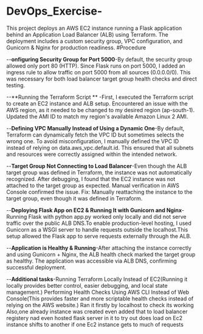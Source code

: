 # DevOps_Exercise-
This project deploys an AWS EC2 instance running a Flask application behind an Application Load Balancer (ALB) using Terraform. The deployment includes a custom security group, VPC configuration, and Gunicorn & Nginx for production readiness.
#Procedure

--**onfiguring Security Group for Port 5000**-By default, the security group allowed only port 80 (HTTP).
    Since Flask runs on port 5000, I added an ingress rule to allow traffic on port 5000 from all sources (0.0.0.0/0).
    This was necessary for both load balancer target group health checks and direct testing.

--**Running the Terraform Script ** -First, I executed the Terraform script to create an EC2 instance and ALB setup.
    Encountered an issue with the AWS region, as it needed to be changed to my desired region (ap-south-1).
    Updated the AMI ID to match my region's available Amazon Linux 2 AMI.
    
--**Defining VPC Manually Instead of Using a Dynamic One**-By default, Terraform can dynamically fetch the VPC ID but sometimes selects the wrong one.
    To avoid misconfiguration, I manually defined the VPC ID instead of relying on data.aws_vpc.default.id.
    This ensured that all subnets and resources were correctly assigned within the intended network.
    
--**Target Group Not Connecting to Load Balancer**-Even though the ALB target group was defined in Terraform, the instance was not automatically recognized.
    After debugging, I found that the EC2 instance was not attached to the target group as expected.
    Manual verification in AWS Console confirmed the issue.
    Fix: Manually reattaching the instance to the target group, even though it was defined in Terraform.

--**Deploying Flask App on EC2 & Running It with Gunicorn and Nginx**-Running Flask with python app.py worked only locally and did not serve traffic over the           public ALB DNS.To enable production-level hosting, I used Gunicorn as a WSGI server to handle requests outside the localhost.This setup allowed the Flask app       to serve requests externally through the ALB.

--**Application is Healthy & Running**-After attaching the instance correctly and using Gunicorn + Nginx, the ALB health check marked the target group as healthy.
    The application was accessible via ALB DNS, confirming successful deployment.

--**Additional tasks**-Running Terraform Locally Instead of EC2(Running it locally provides better control, easier debugging, and local state management.)
    Performing Health Checks Using AWS CLI Instead of Web Console(This provides faster and more scriptable health checks instead of relying on the AWS website.)
    Ran it firstly by localhost to check its working 
    Also,one already instance was created even added that to load balancer registery nad even hosted flask server in it to try out does load on Ec2 instance shifts     to another if one Ec2 instance gets to much of requests
  
